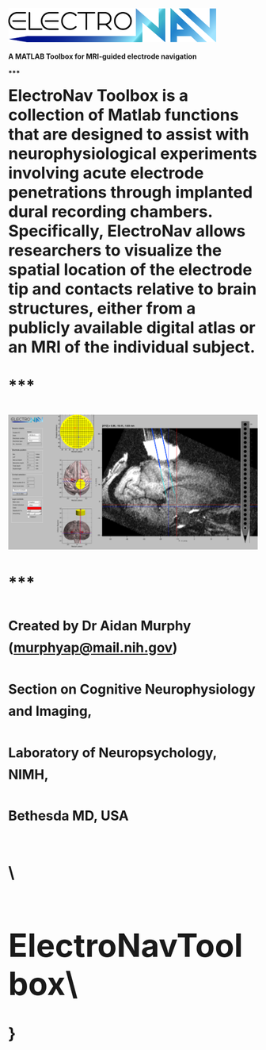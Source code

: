 ![ElectroNavToolbox](https://github.com/MonkeyGone2Heaven/ElectroNavToolbox/blob/master/Documentation/ElectroNavLogo1.png?raw=true)\
\
<b>A MATLAB Toolbox for MRI-guided electrode navigation<b/>\
\
***\
\
<font size="6">ElectroNav Toolbox is a collection of Matlab functions that are designed to assist with neurophysiological experiments involving acute electrode penetrations through implanted dural recording chambers. Specifically, ElectroNav allows researchers to visualize the spatial location of the electrode tip and contacts relative to brain structures, either from a publicly available digital atlas or an MRI of the individual subject.\
\
***\
\
![Screenshot](https://github.com/MonkeyGone2Heaven/ElectroNavToolbox/blob/master/Documentation/ElectroNav_ScreenShot.png?raw=true)\
\
***\
\
<sub>Created by Dr Aidan Murphy (murphyap@mail.nih.gov)</sub><br>\
<sub>Section on Cognitive Neurophysiology and Imaging,</sub><br>\
<sub>Laboratory of Neuropsychology, NIMH,</sub><br>\
<sub>Bethesda MD, USA </sub><br>\
<br>\
# ElectroNavToolbox\
}
